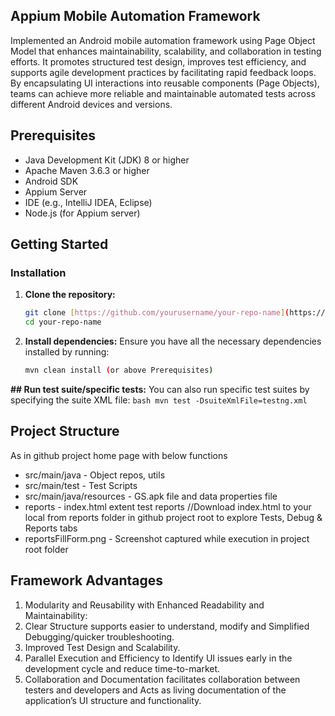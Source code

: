 ## Appium Mobile Automation Framework
Implemented an Android mobile automation framework using Page Object Model that enhances maintainability, scalability, and collaboration in testing efforts. It promotes structured test design, improves test efficiency, and supports agile development practices by facilitating rapid feedback loops. By encapsulating UI interactions into reusable components (Page Objects), teams can achieve more reliable and maintainable automated tests across different Android devices and versions.

## Prerequisites
- Java Development Kit (JDK) 8 or higher
- Apache Maven 3.6.3 or higher
- Android SDK
- Appium Server
- IDE (e.g., IntelliJ IDEA, Eclipse)
- Node.js (for Appium server)

## Getting Started
### Installation
1. **Clone the repository:**
    ```bash
    git clone [https://github.com/yourusername/your-repo-name](https://github.com/SoundharyaB/Java-Appium-Android-Page-Object-Model-Framework.git
    cd your-repo-name
    ```
2. **Install dependencies:**
    Ensure you have all the necessary dependencies installed by running:
    ```bash
    mvn clean install (or above Prerequisites)

**## Run test suite/specific tests:**
    You can also run specific test suites by specifying the suite XML file:
    ```bash
    mvn test -DsuiteXmlFile=testng.xml
    ```

## Project Structure
As in github project home page with below functions
- src/main/java - Object repos, utils
- src/main/test - Test Scripts
- src/main/java/resources - GS.apk file and data properties file
- reports - index.html extent test reports  //Download index.html to your local from reports folder in github project root to explore Tests, Debug & Reports tabs 
- reportsFillForm.png - Screenshot captured while execution in project root folder


## Framework Advantages
1. Modularity and Reusability with Enhanced Readability and Maintainability:
2. Clear Structure supports easier to understand, modify and Simplified Debugging/quicker troubleshooting.
3. Improved Test Design and Scalability.
4. Parallel Execution and Efficiency to Identify UI issues early in the development cycle and reduce time-to-market.
5. Collaboration and Documentation facilitates collaboration between testers and developers and Acts as living documentation of the application’s UI structure and functionality.


